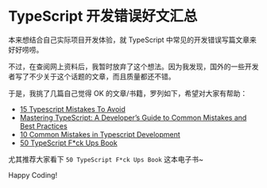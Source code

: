 # TypeScript 开发错误好文汇总

本来想结合自己实际项目开发体验，就 TypeScript 中常见的开发错误写篇文章来好好唠唠。

不过，在查阅网上资料后，我暂时放弃了这个想法。因为我发现，国外的一些开发者写了不少关于这个话题的文章，而且质量都还不错。

于是，我挑了几篇自己觉得 OK 的文章/书籍，罗列如下，希望对大家有帮助：

- [15 Typescript Mistakes To Avoid](https://blog.softwaremill.com/typescript-mistakes-to-avoid-d3ab240c90eb)
- [Mastering TypeScript: A Developer’s Guide to Common Mistakes and Best Practices](https://medium.com/@kutayyildiz/mastering-typescript-a-developers-guide-to-common-mistakes-and-best-practices-eca410aaf2a1)
- [10 Common Mistakes in Typescript Development](https://genezio.com/blog/10-common-mistakes-in-typescript-development)
- [50 TypeScript F*ck Ups Book](https://github.com/azat-co/50-ts)

尤其推荐大家看下 `50 TypeScript F*ck Ups Book` 这本电子书~

Happy Coding!